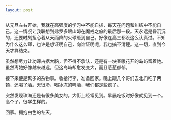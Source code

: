 ```yaml
---
layout: post
---
```

从元旦左右开始，我就在高强度的学习中不能自拔，每天在问题和纠结中不能自己。这一情况让我联想到弗罗多跟山姆在魔戒之旅的最后那一段。天永远是昏沉沉的，还要时刻担心着从天而降的火球砸到自己。好像连高三都没这么认真过。不知为什么这么犟，也许是想证明自己，向谁证明呢，我也搞不清楚。这一切，直到今天才算结束。

虽然想尽力让功课占据大脑，但不得不承认，还是有一块春暖花开的岛屿留着她。虽然离她好像越来越远，但这岛屿却愈发变大，而且葱葱郁郁。

接下来便是繁多的杂物事。收拾行李，准备回家。晚上跟几个哥们去北门吃了两顿，还喝了酒。天很冷，喝冰冻的啤酒，我们都是些疯子。

突然发现珠海还是有很多美女的。大街上经常见到。早晨吃饭时好像就见到一个。高个子，很学生样的。

回家。拥抱白色的冬天。